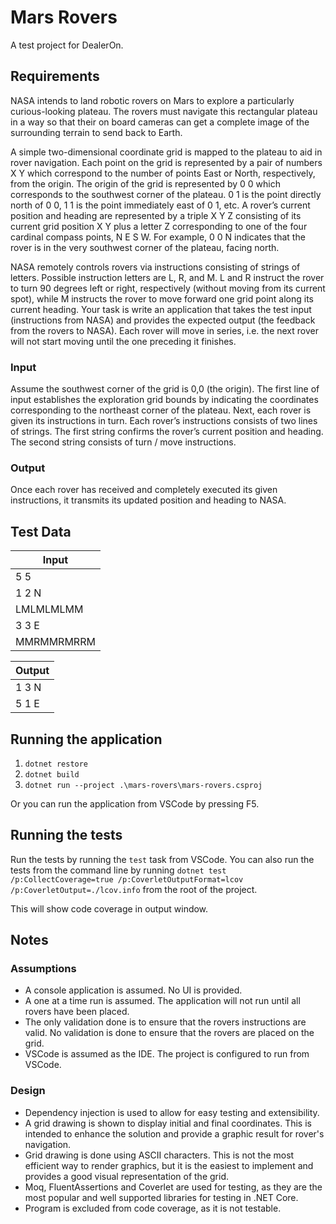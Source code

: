 # Mars Rovers

A test project for DealerOn.

## Requirements

NASA intends to land robotic rovers on Mars to explore a particularly curious-looking plateau. The rovers must navigate
this rectangular plateau in a way so that their on board cameras can get a complete image of the surrounding terrain to
send back to Earth.

A simple two-dimensional coordinate grid is mapped to the plateau to aid in rover navigation. Each point on the grid is
represented by a pair of numbers X Y which correspond to the number of points East or North, respectively, from the
origin. The origin of the grid is represented by 0 0 which corresponds to the southwest corner of the plateau. 0 1 is
the point directly north of 0 0, 1 1 is the point immediately east of 0 1, etc. A rover’s current position and heading are
represented by a triple X Y Z consisting of its current grid position X Y plus a letter Z corresponding to one of the four
cardinal compass points, N E S W. For example, 0 0 N indicates that the rover is in the very southwest corner of the
plateau, facing north.

NASA remotely controls rovers via instructions consisting of strings of letters. Possible instruction letters are L, R,
and M. L and R instruct the rover to turn 90 degrees left or right, respectively (without moving from its current spot),
while M instructs the rover to move forward one grid point along its current heading.
Your task is write an application that takes the test input (instructions from NASA) and provides the expected output
(the feedback from the rovers to NASA). Each rover will move in series, i.e. the next rover will not start moving until
the one preceding it finishes.

### Input

Assume the southwest corner of the grid is 0,0 (the origin). The first line of input establishes the exploration grid
bounds by indicating the coordinates corresponding to the northeast corner of the plateau. Next, each rover is given its
instructions in turn. Each rover’s instructions consists of two lines of strings. The first string confirms the rover’s
current position and heading. The second string consists of turn / move instructions.

### Output

Once each rover has received and completely executed its given
instructions, it transmits its updated position and heading to NASA.

## Test Data

|Input
|---
|5 5
|1 2 N
|LMLMLMLMM
|3 3 E
|MMRMMRMRRM

|Output
|---
|1 3 N
|5 1 E

## Running the application
1. `dotnet restore`
1. `dotnet build`
1. `dotnet run --project .\mars-rovers\mars-rovers.csproj`

Or you can run the application from VSCode by pressing F5.

## Running the tests

Run the tests by running the `test` task from VSCode.
You can also run the tests from the command line by running
`dotnet test /p:CollectCoverage=true /p:CoverletOutputFormat=lcov /p:CoverletOutput=./lcov.info`
from the root of the project.

This will show code coverage in output window.


## Notes
### Assumptions
- A console application is assumed.  No UI is provided.
- A one at a time run is assumed.  The application will not run until all rovers have been placed.
- The only validation done is to ensure that the rovers instructions are valid.  No validation is done to ensure that the rovers are placed on the grid.
- VSCode is assumed as the IDE.  The project is configured to run from VSCode.

### Design
- Dependency injection is used to allow for easy testing and extensibility.
- A grid drawing is shown to display initial and final coordinates. This is intended to enhance the solution and provide a graphic result for rover's navigation.
- Grid drawing is done using ASCII characters.  This is not the most efficient way to render graphics, but it is the easiest to implement and provides a good visual representation of the grid.
- Moq, FluentAssertions and Coverlet are used for testing, as they are the most popular and well supported libraries for testing in .NET Core.
- Program is excluded from code coverage, as it is not testable.
